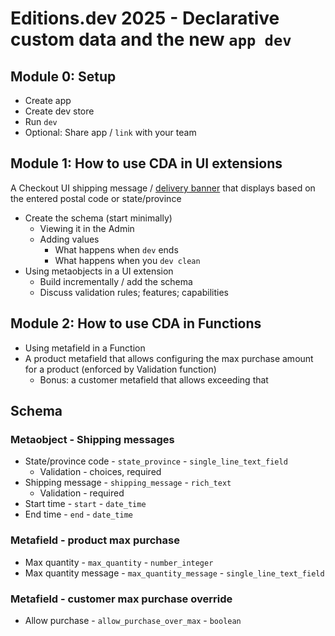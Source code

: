 # Editions.dev 2025 - Declarative custom data and the new `app dev`

## Module 0: Setup

* Create app
* Create dev store
* Run `dev`
* Optional: Share app / `link` with your team

## Module 1: How to use CDA in UI extensions
A Checkout UI shipping message / [delivery banner](https://shopify.dev/docs/api/checkout-ui-extensions/2025-04/targets/shipping/purchase-checkout-delivery-address-render-before) that displays based on the entered postal code or state/province

* Create the schema (start minimally) 
  * Viewing it in the Admin
  * Adding values
    * What happens when `dev` ends
    * What happens when you `dev clean`
* Using metaobjects in a UI extension
  * Build incrementally / add the schema
  * Discuss validation rules; features; capabilities 

## Module 2: How to use CDA in Functions

* Using metafield in a Function
* A product metafield that allows configuring the max purchase amount for a product (enforced by Validation function)
  * Bonus: a customer metafield that allows exceeding that
 
## Schema

### Metaobject - Shipping messages

* State/province code - `state_province` - `single_line_text_field`
  * Validation - choices, required
* Shipping message - `shipping_message` - `rich_text`
  * Validation - required
* Start time - `start` - `date_time`
* End time - `end` - `date_time`

### Metafield - product max purchase

* Max quantity - `max_quantity` - `number_integer`
* Max quantity message - `max_quantity_message` - `single_line_text_field`

### Metafield - customer max purchase override

* Allow purchase - `allow_purchase_over_max` - `boolean`
